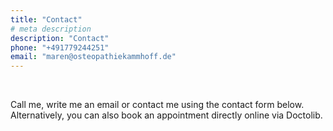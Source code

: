 ```yaml
---
title: "Contact"
# meta description
description: "Contact"
phone: "+491779244251"
email: "maren@osteopathiekammhoff.de"
---
```


<br>

Call me, write me an email or contact me using the contact form below. Alternatively, you can also book an appointment directly online via Doctolib.






